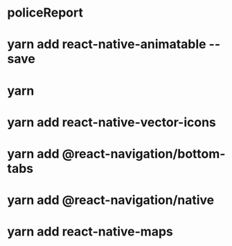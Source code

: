 # policeReport
# yarn add react-native-animatable --save
# yarn

# yarn add react-native-vector-icons

# yarn add @react-navigation/bottom-tabs

# yarn add @react-navigation/native

# yarn add react-native-maps
